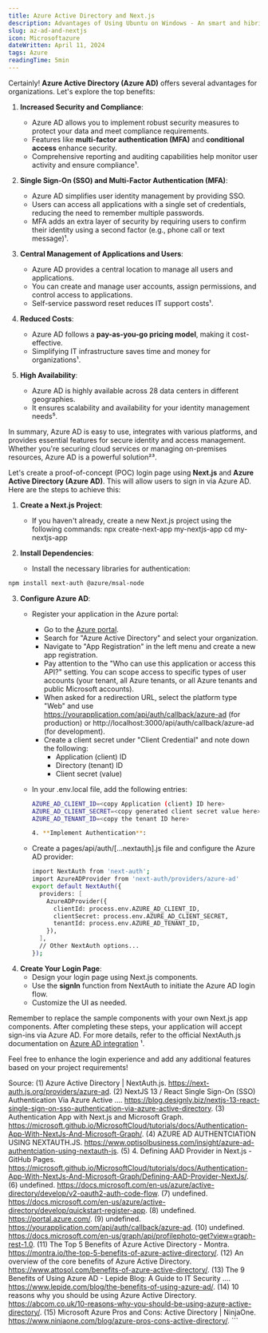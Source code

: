 ```yaml
---
title: Azure Active Directory and Next.js
description: Advantages of Using Ubuntu on Windows - An smart and hibrid system
slug: az-ad-and-nextjs
icon: Microsoftazure
dateWritten: April 11, 2024 
tags: Azure
readingTime: 5min
---
```


Certainly! **Azure Active Directory (Azure AD)** offers several advantages for organizations. Let's explore the top benefits:

1. **Increased Security and Compliance**:
    - Azure AD allows you to implement robust security measures to protect your data and meet compliance requirements.
    - Features like **multi-factor authentication (MFA)** and **conditional access** enhance security.
    - Comprehensive reporting and auditing capabilities help monitor user activity and ensure compliance¹.

2. **Single Sign-On (SSO) and Multi-Factor Authentication (MFA)**:
    - Azure AD simplifies user identity management by providing SSO.
    - Users can access all applications with a single set of credentials, reducing the need to remember multiple passwords.
    - MFA adds an extra layer of security by requiring users to confirm their identity using a second factor (e.g., phone call or text message)¹.

3. **Central Management of Applications and Users**:
    - Azure AD provides a central location to manage all users and applications.
    - You can create and manage user accounts, assign permissions, and control access to applications.
    - Self-service password reset reduces IT support costs¹.

4. **Reduced Costs**:
    - Azure AD follows a **pay-as-you-go pricing model**, making it cost-effective.
    - Simplifying IT infrastructure saves time and money for organizations¹.

5. **High Availability**:
    - Azure AD is highly available across 28 data centers in different geographies.
    - It ensures scalability and availability for your identity management needs⁵.

In summary, Azure AD is easy to use, integrates with various platforms, and provides essential features for secure identity and access management. Whether you're securing cloud services or managing on-premises resources, Azure AD is a powerful solution²³.


Let's create a proof-of-concept (POC) login page using **Next.js** and **Azure Active Directory (Azure AD)**. This will allow users to sign in via Azure AD. Here are the steps to achieve this:

1. **Create a Next.js Project**:
    - If you haven't already, create a new Next.js project using the following commands:
        npx create-next-app my-nextjs-app
        cd my-nextjs-app

2. **Install Dependencies**:
    - Install the necessary libraries for authentication:
```bash
npm install next-auth @azure/msal-node
```

3. **Configure Azure AD**:
    - Register your application in the Azure portal:
        - Go to the [Azure portal](https://portal.azure.com/).
        - Search for "Azure Active Directory" and select your organization.
        - Navigate to "App Registration" in the left menu and create a new app registration.
        - Pay attention to the "Who can use this application or access this API?" setting. You can scope access to specific types of user accounts (your tenant, all Azure tenants, or all Azure tenants and public Microsoft accounts).
        - When asked for a redirection URL, select the platform type "Web" and use https://yourapplication.com/api/auth/callback/azure-ad (for production) or http://localhost:3000/api/auth/callback/azure-ad (for development).
        - Create a client secret under "Client Credential" and note down the following:
            - Application (client) ID
            - Directory (tenant) ID
            - Client secret (value)

    - In your .env.local file, add the following entries:
        ```bash
        AZURE_AD_CLIENT_ID=<copy Application (client) ID here>
        AZURE_AD_CLIENT_SECRET=<copy generated client secret value here>
        AZURE_AD_TENANT_ID=<copy the tenant ID here>

        4. **Implement Authentication**:
    - Create a pages/api/auth/[...nextauth].js file and configure the Azure AD provider:
        ```bash
        import NextAuth from 'next-auth';
        import AzureADProvider from 'next-auth/providers/azure-ad'
        export default NextAuth({
          providers: [
            AzureADProvider({
              clientId: process.env.AZURE_AD_CLIENT_ID,
              clientSecret: process.env.AZURE_AD_CLIENT_SECRET,
              tenantId: process.env.AZURE_AD_TENANT_ID,
            }),
          ],
          // Other NextAuth options...
        });
        ```
5. **Create Your Login Page**:
    - Design your login page using Next.js components.
    - Use the **signIn** function from NextAuth to initiate the Azure AD login flow.
    - Customize the UI as needed.

Remember to replace the sample components with your own Next.js app components. After completing these steps, your application will accept sign-ins via Azure AD. For more details, refer to the official NextAuth.js documentation on [Azure AD integration](https://next-auth.js.org/providers/azure-ad) ¹.

Feel free to enhance the login experience and add any additional features based on your project requirements!

Source:
(1) Azure Active Directory | NextAuth.js. https://next-auth.js.org/providers/azure-ad.
(2) NextJS 13 / React Single Sign-On (SSO) Authentication Via Azure Active .... https://blog.designly.biz/nextjs-13-react-single-sign-on-sso-authentication-via-azure-active-directory.
(3) Authentication App with Next.js and Microsoft Graph. https://microsoft.github.io/MicrosoftCloud/tutorials/docs/Authentication-App-With-NextJs-And-Microsoft-Graph/.
(4) AZURE AD AUTHENTCIATION USING NEXTAUTH.JS. https://www.optisolbusiness.com/insight/azure-ad-authentciation-using-nextauth-js.
(5) 4. Defining AAD Provider in Next.js - GitHub Pages. https://microsoft.github.io/MicrosoftCloud/tutorials/docs/Authentication-App-With-NextJs-And-Microsoft-Graph/Defining-AAD-Provider-NextJs/.
(6) undefined. https://docs.microsoft.com/en-us/azure/active-directory/develop/v2-oauth2-auth-code-flow.
(7) undefined. https://docs.microsoft.com/en-us/azure/active-directory/develop/quickstart-register-app.
(8) undefined. https://portal.azure.com/.
(9) undefined. https://yourapplication.com/api/auth/callback/azure-ad.
(10) undefined. https://docs.microsoft.com/en-us/graph/api/profilephoto-get?view=graph-rest-1.0.
(11) The Top 5 Benefits of Azure Active Directory - Montra. https://montra.io/the-top-5-benefits-of-azure-active-directory/.
(12) An overview of the core benefits of Azure Active Directory. https://www.attosol.com/benefits-of-azure-active-directory/.
(13) The 9 Benefits of Using Azure AD - Lepide Blog: A Guide to IT Security .... https://www.lepide.com/blog/the-benefits-of-using-azure-ad/.
(14) 10 reasons why you should be using Azure Active Directory. https://abcom.co.uk/10-reasons-why-you-should-be-using-azure-active-directory/.
(15) Microsoft Azure Pros and Cons: Active Directory | NinjaOne. https://www.ninjaone.com/blog/azure-pros-cons-active-directory/.
        ```